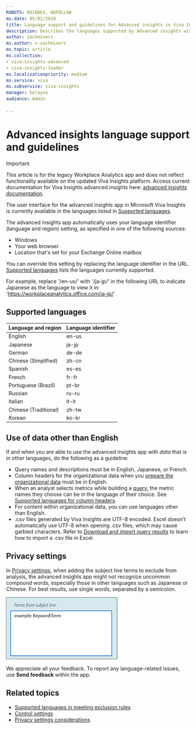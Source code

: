 ```yaml
---
ROBOTS: NOINDEX, NOFOLLOW
ms.date: 05/01/2018
title: Language support and guidelines for Advanced insights in Viva Insights
description: Describes the languages supported by Advanced insights within Microsoft Viva Insights
author: zachminers
ms.author: v-zachminers
ms.topic: article
ms.collection: 
- viva-insights-advanced
- viva-insights-leader
ms.localizationpriority: medium 
ms.service: viva 
ms.subservice: viva-insights 
manager: helayne
audience: Admin

---
```


# Advanced insights language support and guidelines


>[!Important]
>This article is for the legacy Workplace Analytics app and does not reflect functionality available on the updated Viva Insights platform. Access current documentation for Viva Insights advanced insights here: [advanced insights documentation](../advanced/introduction-to-advanced-insights.md).

The user interface for the advanced insights app in Microsoft Viva Insights is currently available in the languages listed in [Supported languages](#supported-languages).

The advanced insights app automatically uses your language identifier (language and region) setting, as specified in one of the following sources:

* Windows
* Your web browser
* Location that's set for your Exchange Online mailbox

You can override this setting by replacing the language identifier in the URL. [Supported languages](#supported-languages) lists the languages currently supported.

For example, replace '/en-us/' with '/ja-jp/' in the following URL to indicate Japanese as the language to view it in: 'https://workplaceanalytics.office.com/ja-jp/'

## Supported languages

Language and region | Language identifier
------ | ------
English | en-us
Japanese | ja-jp
German | de-de
Chinese (Simplified) | zh-cn
Spanish | es-es
French | fr-fr
Portuguese (Brazil) | pt-br
Russian | ru-ru
Italian | it-it
Chinese (Traditional) | zh-tw
Korean | ko-kr

## Use of data other than English

If and when you are able to use the advanced insights app with _data_ that is in other languages, do the following as a guideline:

* Query names and descriptions must be in English, Japanese, or French.
* Column headers for the organizational data when you [prepare the organizational data](../Setup/Prepare-organizational-data.md) must be in English.
* When an analyst selects metrics while building a [query](/viva/insights/tutorials/query-basics?toc=/viva/insights/use/toc.json&bc=/viva/insights/breadcrumb/toc.json), the metric names they choose can be in the language of their choice. See [Supported languages for column headers](/viva/insights/use/view-download-and-export-query-results?toc=/viva/insights/use/toc.json&bc=/viva/insights/breadcrumb/toc.json#supported-languages-for-column-headers).
* For content within organizational data, you can use languages other than English.
* .csv files generated by Viva Insights are UTF-8 encoded. Excel doesn’t automatically use UTF-8 when opening .csv files, which may cause garbled characters. Refer to [Download and import query results](/viva/insights/use/view-download-and-export-query-results?toc=/viva/insights/use/toc.json&bc=/viva/insights/breadcrumb/toc.json) to learn how to import a .csv file in Excel.

## Privacy settings

In [Privacy settings](/viva/insights/use/privacy-settings?toc=/viva/insights/use/toc.json&bc=/viva/insights/breadcrumb/toc.json), when adding the subject line terms to exclude from analysis, the advanced insights app might not recognize uncommon compound words, especially those in other languages such as Japanese or Chinese. For best results, use single words, separated by a semicolon.

![Exclude terms from subject line.](../Images/WpA/Overview/exclude-terms-from-subject-line.png)

We appreciate all your feedback. To report any language-related issues, use **Send feedback** within the app.

## Related topics

* [Supported languages in meeting exclusion rules](/viva/insights/tutorials/meeting-exclusion-concept?toc=/viva/insights/use/toc.json&bc=/viva/insights/breadcrumb/toc.json#supported-languages)
* [Control settings](/viva/insights/use/settings?toc=/viva/insights/use/toc.json&bc=/viva/insights/breadcrumb/toc.json)
* [Privacy settings considerations](/viva/insights/privacy/privacy-considerations?toc=/viva/insights/use/toc.json&bc=/viva/insights/breadcrumb/toc.json)

